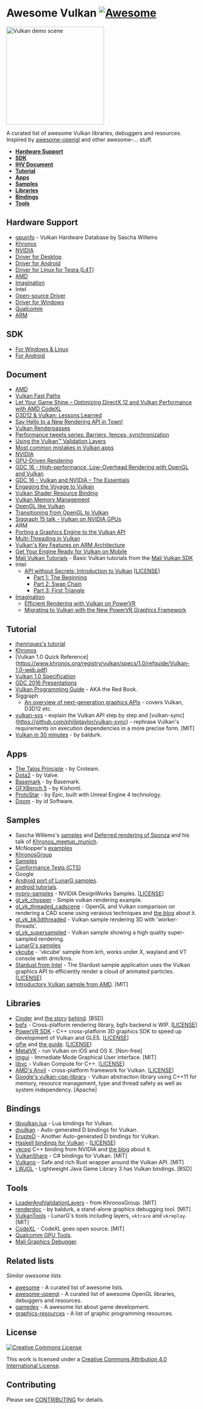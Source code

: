 # Awesome Vulkan [![Awesome](https://cdn.rawgit.com/sindresorhus/awesome/d7305f38d29fed78fa85652e3a63e154dd8e8829/media/badge.svg)](https://github.com/sindresorhus/awesome)

<img src="https://github.com/SaschaWillems/Vulkan/blob/master/images/vulkanlogoscene.png" alt="Vulkan demo scene" height="256px">

A curated list of awesome Vulkan libraries, debuggers and resources. Inspired by [awesome-opengl](https://github.com/eug/awesome-opengl) and other awesome-... stuff.

* **[Hardware Support](#hardware-support)**
* **[SDK](#sdk)**
* **[IHV Document](#document)**
* **[Tutorial](#tutorial)**
* **[Apps](#apps)**
* **[Samples](#samples)**
* **[Libraries](#libraries)**
* **[Bindings](#bindings)**
* **[Tools](#tools)**

## Hardware Support
*  [gpuinfo](http://vulkan.gpuinfo.org/) - Vulkan Hardware Database by Sascha Willems
*  [Khronos](https://www.khronos.org/vulkan)
*  [NVIDIA](https://developer.nvidia.com/Vulkan)
 *  [Driver for Desktop](https://developer.nvidia.com/vulkan-driver)
 *  [Driver for Android](https://developer.nvidia.com/vulkan-android)
 *  [Driver for Linux for Tegra (L4T)](https://developer.nvidia.com/embedded/vulkan)
*  [AMD](http://support.amd.com/en-us/kb-articles/Pages/Radeon-Vulkan-Beta.aspx)
*  [Imagination](https://imgtec.com/tools/powervr-early-access-program/)
*  Intel
 *  [Open-source Driver](https://01.org/linuxgraphics/blogs/jekstrand/2016/open-source-vulkan-drivers-intel-hardware/)
 *  [Driver for Windows](https://software.intel.com/en-us/blogs/2016/03/14/new-intel-vulkan-beta-1540204404-graphics-driver-for-windows-78110-1540)
*  [Qualcomm](https://developer.qualcomm.com/software/adreno-gpu-sdk/gpu)
*  [ARM](http://malideveloper.arm.com/resources/sdks/mali-vulkan-sdk/)

## SDK
*  [For Windows & Linux](https://vulkan.lunarg.com/signin)
*  [For Android](https://developer.android.com/ndk/guides/graphics/index.html)

## Document
*  [AMD](http://gpuopen.com/gaming-product/vulkan/)
  *   [Vulkan Fast Paths](http://32ipi028l5q82yhj72224m8j.wpengine.netdna-cdn.com/wp-content/uploads/2016/03/VulkanFastPaths.pdf)
  *   [Let Your Game Shine – Optimizing DirectX 12 and Vulkan Performance with AMD CodeXL	](http://32ipi028l5q82yhj72224m8j.wpengine.netdna-cdn.com/wp-content/uploads/2016/03/Let_your_game_shine_optimizing_DirectX-12_and_Vulkan-performance_with_AMD_CodeXL.pdf)
  *   [D3D12 & Vulkan: Lessons Learned	 ](http://32ipi028l5q82yhj72224m8j.wpengine.netdna-cdn.com/wp-content/uploads/2016/03/d3d12_vulkan_lessons_learned.pdf)
  *  [Say Hello to a New Rendering API in Town!](http://gpuopen.com/say-hello/)
  *  [Vulkan Renderpasses](http://gpuopen.com/vulkan-renderpasses/)
  *  [Performance tweets series: Barriers, fences, synchronization](http://gpuopen.com/performance-tweets-series-barriers-fences-synchronization/)
  *  [Using the Vulkan™ Validation Layers](http://gpuopen.com/using-the-vulkan-validation-layers/)
  *  [Most common mistakes in Vulkan apps](http://32ipi028l5q82yhj72224m8j.wpengine.netdna-cdn.com/wp-content/uploads/2016/05/Most-common-mistakes-in-Vulkan-apps.pdf)
*  [NVIDIA](https://developer.nvidia.com/taxonomy/term/586)
  * [GPU-Driven Rendering](http://on-demand.gputechconf.com/gtc/2016/presentation/s6138-christoph-kubisch-pierre-boudier-gpu-driven-rendering.pdf) 
  * [GDC 16 - High-performance, Low-Overhead Rendering with OpenGL and Vulkan](http://developer.download.nvidia.com/gameworks/events/GDC2016/mschott_lbishop_gl_vulkan.pdf)  
  * [GDC 16 - Vulkan and NVIDIA – The Essentials](http://developer.download.nvidia.com/gameworks/events/GDC2016/Vulkan_Essentials_GDC16_tlorach.pdf)
  * [Engaging the Voyage to Vulkan](https://developer.nvidia.com/engaging-voyage-vulkan)
  * [Vulkan Shader Resource Binding](https://developer.nvidia.com/vulkan-shader-resource-binding)
  * [Vulkan Memory Management](https://developer.nvidia.com/vulkan-memory-management)
  * [OpenGL like Vulkan](https://developer.nvidia.com/opengl-vulkan)
  * [Transitioning from OpenGL to Vulkan](https://developer.nvidia.com/transitioning-opengl-vulkan)
  * [Siggraph 15 talk - Vulkan on NVIDIA GPUs](http://on-demand.gputechconf.com/siggraph/2015/presentation/SIG1501-Piers-Daniell.pdf)
*  ARM
  * [Porting a Graphics Engine to the Vulkan API](https://community.arm.com/groups/arm-mali-graphics/blog/2016/02/16/porting-a-graphics-engine-to-the-vulkan-api)
  * [Multi-Threading in Vulkan](https://community.arm.com/groups/arm-mali-graphics/blog/2016/04/19/massively-multi-thread-for-vulkan)
  * [Vulkan's Key Features on ARM Architecture](http://malideveloper.arm.com/downloads/Presentations/GDC%202016/Theatre/Vulkan%20API%20key%20features%20on%20ARM%20architecture.pdf)
  * [Get Your Engine Ready for Vulkan on Mobile](http://malideveloper.arm.com/downloads/Presentations/GDC%202016/Theatre/Get%20Your%20Engine%20Ready%20for%20Vulkan%20on%20Mobile.pdf)
  * [Mali Vulkan Tutorials](http://malideveloper.arm.com/downloads/deved/tutorial/SDK/Vulkan/1.0/tutorials.html) - Basic Vulkan tutorials from the [Mali Vulkan SDK](http://malideveloper.arm.com/resources/sdks/mali-vulkan-sdk/)
* Intel
  * [API without Secrets: Introduction to Vulkan](https://github.com/GameTechDev/IntroductionToVulkan) [[LICENSE](https://github.com/GameTechDev/IntroductionToVulkan/blob/master/license.txt)]
    * [Part 1: The Beginning](https://software.intel.com/en-us/api-without-secrets-introduction-to-vulkan-part-1)
    * [Part 2: Swap Chain](https://software.intel.com/en-us/api-without-secrets-introduction-to-vulkan-part-2)
    * [Part 3: First Triangle](https://software.intel.com/en-us/api-without-secrets-introduction-to-vulkan-part-3)
* [Imagination](http://blog.imgtec.com/tag/vulkan)
  *  [Efficient Rendering with Vulkan on PowerVR](https://imagination-technologies-cloudfront-assets.s3.amazonaws.com/idc-docs/gdc16/6_Efficient%20rendering%20with%20Vulkan%20on%20PowerVR.pdf)
  *  [Migrating to Vulkan with the New PowerVR Graphics Framework](https://imagination-technologies-cloudfront-assets.s3.amazonaws.com/idc-docs/gdc16/7_FrameworkIDC16.pdf)

## Tutorial
*  [jhenriques's tutorial](http://av.dfki.de/~jhenriques/development.html)
*  [Khronos](https://www.khronos.org/registry/vulkan/)
 *  [Vulkan 1.0 Quick Reference] (https://www.khronos.org/registry/vulkan/specs/1.0/refguide/Vulkan-1.0-web.pdf)
 *  [Vulkan 1.0 Specification](https://www.khronos.org/registry/vulkan/specs/1.0-wsi_extensions/pdf/vkspec.pdf)
 *  [GDC 2016 Presentations](https://www.khronos.org/assets/uploads/developers/library/2016-gdc/Khronos-Vulkan_Mar16.pdf)
*  [Vulkan Programming Guide](http://www.amazon.com/Vulkan-Programming-Guide-Official-Learning/dp/0134464540) - AKA the Red Book.
* Siggraph
  * [An overview of next-generation graphics APIs](http://nextgenapis.realtimerendering.com/) - covers Vulkan, D3D12 etc.
*  [vulkan-sxs](https://github.com/philiptaylor/vulkan-sxs) - explain the Vulkan API step by step and [vulkan-sync] (https://github.com/philiptaylor/vulkan-sync) - rephrase Vulkan's requirements on execution dependencies in a more precise form. [MIT]
*  [Vulkan in 30 minutes](https://renderdoc.org/vulkan-in-30-minutes.html) - by baldurk.

## Apps
*  [The Talos Principle](http://www.croteam.com/talos-principle-will-support-vulkan-first-screenshot-released/) - by Croteam.
*  [Dota2](https://github.com/ValveSoftware/Dota-2-Vulkan/) - by Valve.
*  [Basemark](http://www.basemark.com/2015/11/10/basemark-extends-its-benchmarking-lead-with-a-vulkan-performance-test/) - by Basemark.
*  [GFXBench 5](https://kishonti.net/news_single.jsp?id=31133884) - by Kishonti.
*  [ProtoStar](https://www.unrealengine.com/blog/epic-games-unveils-protostar-at-samsung-galaxy-unpacked) - by Epic, built with Unreal Engine 4 technology.
*  [Doom](https://en.wikipedia.org/wiki/Doom_(2016_video_game)) - by id Software.

## Samples
*  Sascha Willems's [samples](https://github.com/SaschaWillems/Vulkan) and [Deferred rendering of  Sponza](https://github.com/SaschaWillems/VulkanSponza) and his talk of [Khronos_meetup_munich](https://github.com/SaschaWillems/Vulkan/blob/master/documentation/Khronos_meetup_munich_fromGLtoVulkan.pdf).
*  McNopper's [examples](https://github.com/McNopper/Vulkan)
*  [KhronosGroup](https://github.com/KhronosGroup)
 *  [Samples](https://github.com/KhronosGroup/Vulkan-Samples)
 *  [Conformance Tests (CTS)](https://github.com/KhronosGroup/Vulkan-CTS)
*  Google
 *  [Android port of LunarG samples](https://github.com/googlesamples/vulkan-basic-samples).
 *  [android tutorials](https://github.com/googlesamples/android-vulkan-tutorials).
*  [nvpro-samples](https://github.com/nvpro-samples) - NVIDIA DesignWorks Samples. [[LICENSE](https://github.com/nvpro-samples/gl_vk_threaded_cadscene/blob/master/LICENSE)]
 *  [gl_vk_chopper](https://github.com/nvpro-samples/gl_vk_chopper) - Simple vulkan rendering example.
 *  [gl_vk_threaded_cadscene](https://github.com/nvpro-samples/gl_vk_threaded_cadscene) - OpenGL and Vulkan comparison on rendering a CAD scene using veraious techniques and [the blog](https://developer.nvidia.com/vulkan-opengl-threaded-cad-scene-sample) about it.
 *  [gl_vk_bk3dthreaded](https://github.com/nvpro-samples/gl_vk_bk3dthreaded) - Vulkan sample rendering 3D with 'worker-threads'.
 *  [gl_vk_supersampled](https://github.com/nvpro-samples/gl_vk_supersampled) - Vulkan sample showing a high quality super-sampled rendering.
*  [LunarG's samples](https://github.com/LunarG/VulkanSamples)
*  [vkcube](https://github.com/krh/vkcube) - 'vkcube' sample from krh, works under X, wayland and VT console with
drm/kms.
*  [Stardust from Intel](https://github.com/GameTechDev/stardust_vulkan) - The Stardust sample application uses the Vulkan graphics API to efficiently render a cloud of animated particles. [[LICENSE](https://github.com/GameTechDev/stardust_vulkan/blob/master/license.txt)]
*  [Introductory Vulkan sample from AMD](https://github.com/GPUOpen-LibrariesAndSDKs/HelloVulkan). [MIT]

## Libraries
*  [Cinder](https://github.com/cinder/Cinder) and [the story](https://libcinder.org/notes/vulkan) [behind](https://forum.libcinder.org/#Topic/23286000002614007). [BSD]
*  [bgfx](https://github.com/bkaradzic/bgfx) - Cross-platform rendering library, bgfx backend is WIP. [[LICENSE](https://github.com/bkaradzic/bgfx/blob/master/LICENSE)]
*  [PowerVR SDK](https://github.com/powervr-graphics/Native_SDK) - C++ cross-platform 3D graphics SDK to speed up development of Vulkan and GLES. [[LICENSE](https://github.com/powervr-graphics/Native_SDK/blob/4.1/LICENSE_POWERVR_SDK.txt)]
*  [glfw](https://github.com/glfw/glfw) and [the guide](http://www.glfw.org/docs/3.2/vulkan.html).  [[LICENSE](https://github.com/glfw/glfw/blob/master/COPYING.txt)]
*  [MetalVK](https://moltengl.com/metalvk/) - run Vulkan on iOS and OS X. [Non-free]
*  [imgui](https://github.com/ocornut/imgui) - Immediate Mode Graphical User interface. [MIT]
*  [libvc](https://github.com/alexhultman/libvc) - Vulkan Compute for C++.  [[LICENSE](https://github.com/alexhultman/libvc/blob/master/LICENSE)]
*  [AMD's Anvil](https://github.com/GPUOpen-LibrariesAndSDKs/Anvil) - cross-platform framework for Vulkan. [[LICENSE](https://github.com/GPUOpen-LibrariesAndSDKs/OutOfOrderRasterization/blob/master/LICENSE.txt)]
*  [Google's vulkan-cpp-library](https://github.com/google/vulkan-cpp-library) - Vulkan abstraction library using C++11 for memory, resource management, type and thread safety as well as system independency. [Apache]

## Bindings
*  [libvulkan.lua](https://github.com/CapsAdmin/ffibuild/blob/master/examples/vulkan/libvulkan.lua) - Lua bindings for Vulkan.
*  [dvulkan](https://github.com/ColonelThirtyTwo/dvulkan) - Auto-generated D bindings for Vulkan.
*  [ErupteD](https://github.com/ParticlePeter/ErupteD) - Another Auto-generated D bindings for Vulkan.
*  [Haskell bindings for Vulkan](https://github.com/expipiplus1/vulkan) - [[LICENSE](https://github.com/expipiplus1/vulkan/blob/master/LICENSE)]
*  [vkcpp](https://github.com/nvpro-pipeline/vkcpp) C++ binding from NVIDIA and [the blog](https://developer.nvidia.com/open-source-vulkan-c-api) about it.
*  [VulkanSharp](https://github.com/mono/VulkanSharp) - C# bindings for Vulkan. [MIT]
*  [Vulkano](https://github.com/tomaka/vulkano) - Safe and rich Rust wrapper around the Vulkan API. [MIT]
*  [LWJGL](https://www.lwjgl.org/) - Lightweight Java Game Library 3 has Vulkan bindings. [BSD]
  
## Tools
*  [LoaderAndValidationLayers](https://github.com/KhronosGroup/Vulkan-LoaderAndValidationLayers) - from KhronosGroup. [MIT]
*  [renderdoc](https://github.com/baldurk/renderdoc) - by baldurk, a stand-alone graphics debugging tool. [MIT]
*  [VulkanTools](https://github.com/LunarG/VulkanTools) - LunarG's tools including layers, `vktrace` and `vkreplay`. [MIT]
*  [CodeXL](https://github.com/GPUOpen-Tools/CodeXL) - CodeXL goes open source. [MIT]
*  [Qualcomm GPU Tools](https://developer.qualcomm.com/software/adreno-gpu-sdk/tools).
*  [Mali Graphics Debugger](http://malideveloper.arm.com/resources/tools/mali-graphics-debugger/).

## Related lists

*Similar awesome lists*
* [awesome](https://github.com/sindresorhus/awesome) - A curated list of awesome lists.
* [awesome-opengl](https://github.com/eug/awesome-opengl) - A curated list of awesome OpenGL libraries, debuggers and resources.
* [gamedev](https://github.com/ellisonleao/magictools) - A awesome list about game development.
* [graphics-resources](https://github.com/mattdesl/graphics-resources) - A list of graphic programming resources.

## License

[![Creative Commons License](http://i.creativecommons.org/l/by/4.0/88x31.png)](http://creativecommons.org/licenses/by/4.0/)

This work is licensed under a [Creative Commons Attribution 4.0 International License](http://creativecommons.org/licenses/by/4.0/).

## Contributing
Please see [CONTRIBUTING](https://github.com/vinjn/awesome-vulkan/blob/master/CONTRIBUTING.md) for details.
